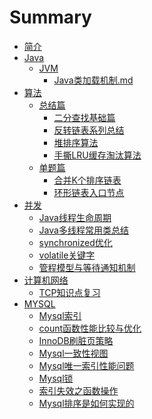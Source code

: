 
# Summary

* [简介](README.md)
* [Java]()
    * [JVM]()
      * [Java类加载机制.md](Java/JVM/Java类加载机制.md)
* [算法](算法/README.md)
    * [总结篇]()
      * [二分查找基础篇](算法/总结篇/二分查找基础篇.md)
      * [反转链表系列总结](算法/总结篇/反转链表系列总结.md)
      * [堆排序算法](算法/总结篇/堆排序算法总结.md)
      * [手撕LRU缓存淘汰算法](算法/总结篇/手撕LRU缓存淘汰算法.md)
    * [单题篇]()
      * [合并K个排序链表](算法/单题篇/合并K个排序链表.md)
      * [环形链表入口节点](算法/单题篇/环形链表入口节点.md)
* [并发]()
    * [Java线程生命周期](Java/并发/Java线程生命周期.md)
    * [Java多线程常用类总结](Java/并发/Java多线程常用类总结.md)
    * [synchronized优化](Java/并发/synchronized优化.md)
    * [volatile关键字](Java/并发/volatile关键字.md)
    * [管程模型与等待通知机制](Java/并发/管程模型与等待通知机制.md)
* [计算机网络]()
    * [TCP知识点复习](计算机网络/TCP知识点.md)
* [MYSQL]()
    * [Mysql索引](MYSQL/Mysql索引.md)
    * [count函数性能比较与优化](MYSQL/count函数性能比较与优化.md)
    * [InnoDB刷脏页策略](MYSQL/InnoDB刷脏页策略.md)
    * [Mysql一致性视图](MYSQL/Mysql一致性视图.md)
    * [Mysql唯一索引性能问题](MYSQL/Mysql唯一索引性能问题.md)
    * [Mysql锁](MYSQL/Mysql锁.md)
    * [索引失效之函数操作](MYSQL/索引失效之函数操作.md)
    * [Mysql排序是如何实现的](MYSQL/Mysql排序是如何实现的.md)
